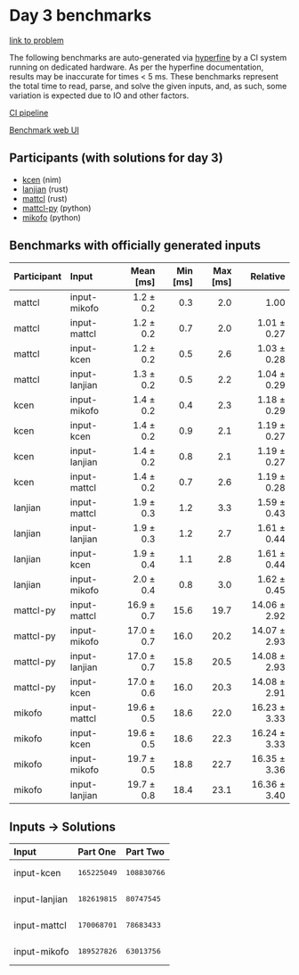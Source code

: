 # Day 3 benchmarks

[link to problem](https://adventofcode.com/2024/day/3)

The following benchmarks are auto-generated via
[hyperfine](https://github.com/sharkdp/hyperfine) by a CI system running on
dedicated hardware. As per the hyperfine documentation, results may be
inaccurate for times < 5 ms. These benchmarks represent the total time to read,
parse, and solve the given inputs, and, as such, some variation is expected due
to IO and other factors.

[CI pipeline](http://ci.papercode.net:8080/teams/main/pipelines/aoc2024)

[Benchmark web UI](https://aoc.ancalagon.black)


## Participants (with solutions for day 3)

- [kcen](https://github.com/kcen/aoc2024) (nim)
- [lanjian](https://github.com/lanjian/aoc-2024) (rust)
- [mattcl](https://github.com/mattcl/aoc2024) (rust)
- [mattcl-py](https://github.com/mattcl/aoc2024-py) (python)
- [mikofo](https://github.com/mikofo/aoc2024) (python)


## Benchmarks with officially generated inputs

| Participant | Input | Mean [ms] | Min [ms] | Max [ms] | Relative |
|:---|:---|---:|---:|---:|---:|
| mattcl | input-mikofo | 1.2 ± 0.2 | 0.3 | 2.0 | 1.00 |
| mattcl | input-mattcl | 1.2 ± 0.2 | 0.7 | 2.0 | 1.01 ± 0.27 |
| mattcl | input-kcen | 1.2 ± 0.2 | 0.5 | 2.6 | 1.03 ± 0.28 |
| mattcl | input-lanjian | 1.3 ± 0.2 | 0.5 | 2.2 | 1.04 ± 0.29 |
| kcen | input-mikofo | 1.4 ± 0.2 | 0.4 | 2.3 | 1.18 ± 0.29 |
| kcen | input-kcen | 1.4 ± 0.2 | 0.9 | 2.1 | 1.19 ± 0.27 |
| kcen | input-lanjian | 1.4 ± 0.2 | 0.8 | 2.1 | 1.19 ± 0.27 |
| kcen | input-mattcl | 1.4 ± 0.2 | 0.7 | 2.6 | 1.19 ± 0.28 |
| lanjian | input-mattcl | 1.9 ± 0.3 | 1.2 | 3.3 | 1.59 ± 0.43 |
| lanjian | input-lanjian | 1.9 ± 0.3 | 1.2 | 2.7 | 1.61 ± 0.44 |
| lanjian | input-kcen | 1.9 ± 0.4 | 1.1 | 2.8 | 1.61 ± 0.44 |
| lanjian | input-mikofo | 2.0 ± 0.4 | 0.8 | 3.0 | 1.62 ± 0.45 |
| mattcl-py | input-mattcl | 16.9 ± 0.7 | 15.6 | 19.7 | 14.06 ± 2.92 |
| mattcl-py | input-mikofo | 17.0 ± 0.7 | 16.0 | 20.2 | 14.07 ± 2.93 |
| mattcl-py | input-lanjian | 17.0 ± 0.7 | 15.8 | 20.5 | 14.08 ± 2.93 |
| mattcl-py | input-kcen | 17.0 ± 0.6 | 16.0 | 20.3 | 14.08 ± 2.91 |
| mikofo | input-mattcl | 19.6 ± 0.5 | 18.6 | 22.0 | 16.23 ± 3.33 |
| mikofo | input-kcen | 19.6 ± 0.5 | 18.6 | 22.3 | 16.24 ± 3.33 |
| mikofo | input-mikofo | 19.7 ± 0.5 | 18.8 | 22.7 | 16.35 ± 3.36 |
| mikofo | input-lanjian | 19.7 ± 0.8 | 18.4 | 23.1 | 16.36 ± 3.40 |


## Inputs -> Solutions

| Input | Part One | Part Two |
|:---|:---|:---|
|input-kcen|<pre>165225049</pre>|<pre>108830766</pre>|
|input-lanjian|<pre>182619815</pre>|<pre>80747545</pre>|
|input-mattcl|<pre>170068701</pre>|<pre>78683433</pre>|
|input-mikofo|<pre>189527826</pre>|<pre>63013756</pre>|